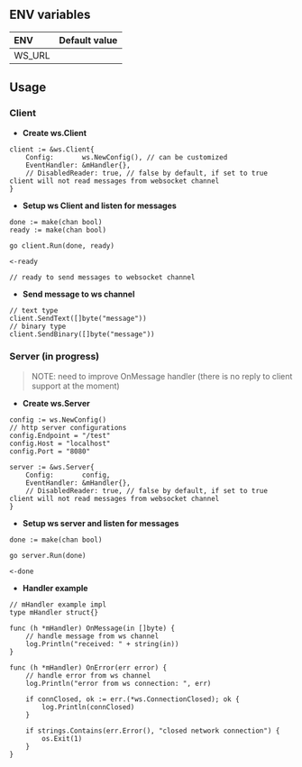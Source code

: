 ## ENV variables

| ENV    | Default value |
|:-------|:-------------:|
| WS_URL |               |

## Usage

### Client

* **Create ws.Client**
```
client := &ws.Client{
    Config:       ws.NewConfig(), // can be customized
    EventHandler: &mHandler{},
    // DisabledReader: true, // false by default, if set to true client will not read messages from websocket channel
}
```

* **Setup ws Client and listen for messages**
```
done := make(chan bool)
ready := make(chan bool)

go client.Run(done, ready)

<-ready

// ready to send messages to websocket channel
```

* **Send message to ws channel**
```
// text type
client.SendText([]byte("message"))
// binary type
client.SendBinary([]byte("message"))
```

### Server (in progress)
> NOTE: need to improve OnMessage handler (there is no reply to client support at the moment)

* **Create ws.Server**
```
config := ws.NewConfig()
// http server configurations
config.Endpoint = "/test"
config.Host = "localhost"
config.Port = "8080"

server := &ws.Server{
    Config:       config,
    EventHandler: &mHandler{},
    // DisabledReader: true, // false by default, if set to true client will not read messages from websocket channel
}
```

* **Setup ws server and listen for messages**
```
done := make(chan bool)

go server.Run(done)

<-done
```

* **Handler example**
```
// mHandler example impl
type mHandler struct{}

func (h *mHandler) OnMessage(in []byte) {
	// handle message from ws channel
	log.Println("received: " + string(in))
}

func (h *mHandler) OnError(err error) {
	// handle error from ws channel
	log.Println("error from ws connection: ", err)

	if connClosed, ok := err.(*ws.ConnectionClosed); ok {
		log.Println(connClosed)
	}

	if strings.Contains(err.Error(), "closed network connection") {
		os.Exit(1)
	}
}
```